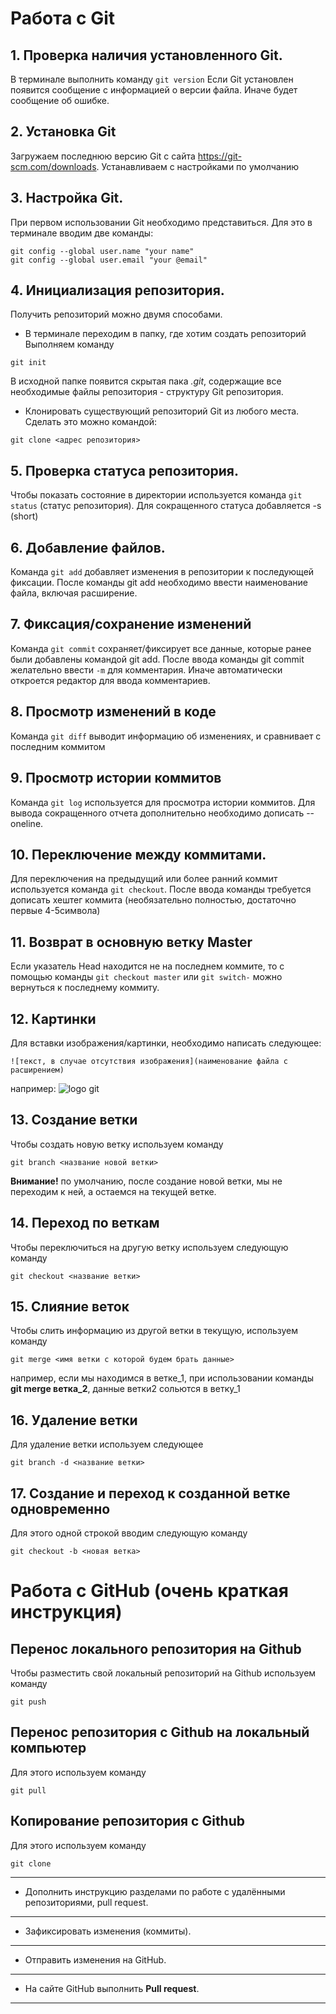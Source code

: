 # Работа с Git
## 1. Проверка наличия установленного Git.
 В терминале выполнить команду `git version`
 Если Git установлен появится сообщение с информацией о версии файла. Иначе будет сообщение об ошибке.

 ## 2. Установка Git
 Загружаем последнюю версию Git с сайта https://git-scm.com/downloads.
 Устанавливаем с настройками по умолчанию

## 3. Настройка Git.
При первом использовании Git необходимо представиться. Для это в терминале вводим две команды: 
```
git config --global user.name "your name"
git config --global user.email "your @email"
```
## 4. Инициализация репозитория.
Получить репозиторий можно двумя способами.
* В терминале переходим в папку, где хотим создать репозиторий
Выполняем команду 
```
git init
```
В исходной папке появится скрытая пака *.git*, содержащие все необходимые файлы репозитория - структуру Git репозитория.
* Клонировать существующий репозиторий Git из любого места.
Сделать это можно командой: 
```
git clone <адрес репозитория>
```
## 5. Проверка статуса репозитория.
Чтобы показать состояние в директории используется команда `git status` (статус репозитория). Для сокращенного статуса добавляется -s (short)

## 6. Добавление файлов.
Команда `git add` добавляет изменения в репозитории к последующей фиксации. После команды git add необходимо ввести наименование файла, включая расширение.

## 7. Фиксация/сохранение изменений
Команда `git commit` сохраняет/фиксирует все данные, которые ранее были добавлены командой git add. После ввода команды git commit желательно ввести `-m` для комментария. Иначе автоматически откроется редактор для ввода комментариев.

## 8. Просмотр изменений в коде
Команда `git diff` выводит информацию об изменениях, и сравнивает с последним коммитом 

## 9. Просмотр истории коммитов
Команда `git log` используется для просмотра истории коммитов. Для вывода сокращенного отчета дополнительно необходимо дописать --oneline. 

## 10. Переключение между коммитами.
Для переключения на предыдущий или более ранний коммит используется команда `git checkout`. После ввода команды требуется дописать хештег коммита (необязательно полностью, достаточно первые 4-5символа)

## 11. Возврат в основную ветку Master
Если указатель Head находится не на последнем коммите, то с помощью команды `git checkout master` или `git switch-` можно вернуться к последнему коммиту.

## 12. Картинки
Для вставки изображения/картинки, необходимо написать следующее:
```
![текст, в случае отсутствия изображения](наименование файла с расширением)
```
например:
![logo git](Kartinka1.jpg)

## 13. Создание ветки
Чтобы создать новую ветку используем команду
```
git branch <название новой ветки>
```

**Внимание!** по умолчанию, после создание новой ветки, мы не переходим к ней, а остаемся на текущей ветке.

## 14. Переход по веткам
Чтобы переключиться на другую ветку используем следующую команду
```
git checkout <название ветки>
``` 
## 15. Слияние веток
Чтобы слить информацию из другой ветки в текущую, используем команду 
```
git merge <имя ветки с которой будем брать данные>
```
например, если мы находимся в ветке_1, при использовании команды **git merge ветка_2**, данные ветки2 сольются в ветку_1  

## 16. Удаление ветки
Для удаление ветки используем следующее
```
git branch -d <название ветки>
```

## 17. Создание и переход к созданной ветке одновременно
Для этого одной строкой вводим следующую команду
```
git checkout -b <новая ветка>
```
# Работа с GitHub (очень краткая инструкция)

## Перенос локального репозитория на Github
Чтобы разместить свой локальный репозиторий на Github используем команду
```
git push
```
## Перенос репозитория c Github на локальный компьютер
Для этого используем команду 
```
git pull
```
## Копирование репозитория c Github
Для этого используем команду 
```
git clone
```
---
* Дополнить инструкцию разделами по работе с удалёнными репозиториями, pull request.
---
* Зафиксировать изменения (коммиты).
---
* Отправить изменения на GitHub.
---
* На сайте GitHub выполнить **Pull request**.
---

